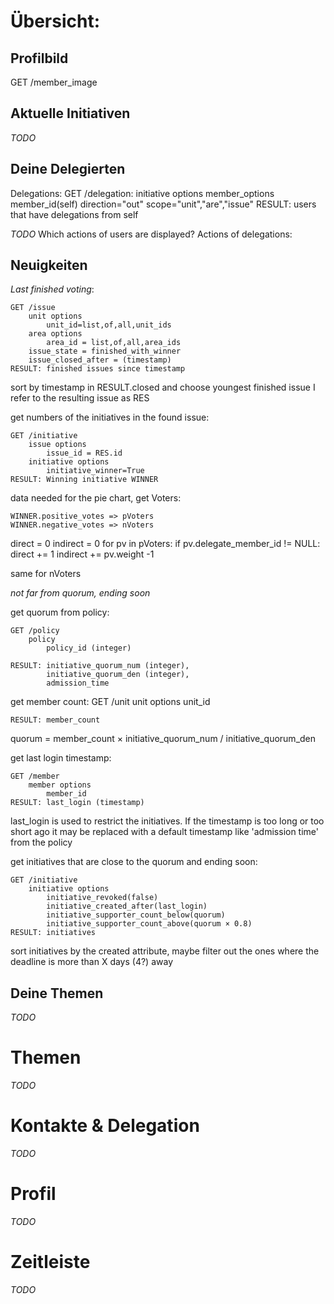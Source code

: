Übersicht:
==========

Profilbild
----------

GET /member_image


Aktuelle Initiativen
--------------------

*TODO*


Deine Delegierten
-----------------

Delegations:
    GET /delegation:
        initiative options
        member_options
            member_id(self)
        direction="out"
        scope="unit","are","issue"
    RESULT: users that have delegations from self

*TODO* Which actions of users are displayed?
Actions of delegations:


Neuigkeiten
-----------

*Last finished voting*:

    GET /issue
        unit options
            unit_id=list,of,all,unit_ids
        area options
            area_id = list,of,all,area_ids
        issue_state = finished_with_winner
        issue_closed_after = (timestamp)
    RESULT: finished issues since timestamp

sort by timestamp in RESULT.closed and choose youngest finished issue
I refer to the resulting issue as RES

get numbers of the initiatives in the found issue:

    GET /initiative
        issue options
            issue_id = RES.id
        initiative options
            initiative_winner=True
    RESULT: Winning initiative WINNER

data needed for the pie chart, get Voters:

    WINNER.positive_votes => pVoters
    WINNER.negative_votes => nVoters

direct = 0
indirect = 0
for pv in pVoters:
    if pv.delegate_member_id != NULL:
        direct += 1
        indirect += pv.weight -1

same for nVoters


*not far from quorum, ending soon*

get quorum from policy:

    GET /policy
        policy
            policy_id (integer)

    RESULT: initiative_quorum_num (integer),
            initiative_quorum_den (integer),
            admission_time

get member count:
    GET /unit
        unit options
            unit_id

    RESULT: member_count

quorum = member_count × initiative_quorum_num / initiative_quorum_den

get last login timestamp:

    GET /member
        member options
            member_id
    RESULT: last_login (timestamp)

last_login is used to restrict the initiatives. If the timestamp is too
long or too short ago it may be replaced with a default timestamp like
'admission time' from the policy

get initiatives that are close to the quorum and ending soon:

    GET /initiative
        initiative options
            initiative_revoked(false)
            initiative_created_after(last_login)
            initiative_supporter_count_below(quorum)
            initiative_supporter_count_above(quorum × 0.8)
    RESULT: initiatives

sort initiatives by the created attribute, maybe filter out the ones
where the deadline is more than X days (4?) away




Deine Themen
------------

*TODO*


Themen
======
*TODO*

Kontakte & Delegation
=====================
*TODO*

Profil
======
*TODO*

Zeitleiste
==========
*TODO*
